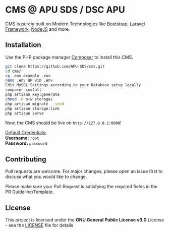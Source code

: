 # CMS @ APU SDS / DSC APU

CMS is purely built on Modern Technologies like [Bootstrap](https://getboostrap.com), [Laravel Framework](https://laravel.com/), [NodeJS](https://nodejs.org/en/) and more.

## Installation

Use the PHP package manager [Composer](https://getcomposer.org/download/) to install this CMS.

```bash
git clone https://github.com/APU-SDS/cms.git
cd cms/
cp .env.example .env
nano .env OR vim .env
Edit MySQL Settings according to your Database setup locally
composer install
php artisan key:generate
chmod -R o+w storage/
php artisan migrate --seed
php artisan storage:link
php artisan serve
```

Now, the CMS should be live on `http://127.0.0.1:8000`!

<u>Default Credentials:</u>
<br>
<b>Username:</b> `root`
<br>
<b>Password:</b> `password`

## Contributing
Pull requests are welcome. For major changes, please open an issue first to discuss what you would like to change.

Please make sure your Pull Request is satisfying the required fields in the PR Guideline/Template. 

## License
This project is licensed under the **GNU General Public License v3.0** License - see the [LICENSE](LICENSE) file for details
